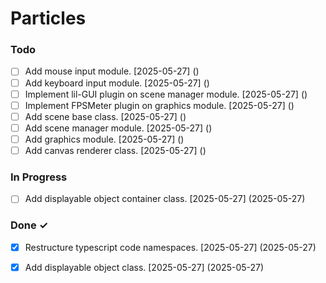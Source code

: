 # Particles

### Todo

- [ ] Add mouse input module. [2025-05-27] ()  
- [ ] Add keyboard input module. [2025-05-27] ()  
- [ ] Implement lil-GUI plugin on scene manager module. [2025-05-27] ()  
- [ ] Implement FPSMeter plugin on graphics module. [2025-05-27] ()  
- [ ] Add scene base class. [2025-05-27] ()  
- [ ] Add scene manager module. [2025-05-27] ()  
- [ ] Add graphics module. [2025-05-27] ()  
- [ ] Add canvas renderer class. [2025-05-27] ()  

### In Progress

- [ ] Add displayable object container class. [2025-05-27] (2025-05-27)  

### Done ✓

- [x] Restructure typescript code namespaces. [2025-05-27] (2025-05-27)  
- [x] Add displayable object class. [2025-05-27] (2025-05-27)  

